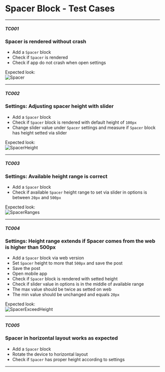 # Spacer Block - Test Cases

--------------------------------------------------------------------------------

##### TC001

### Spacer is rendered without crash

-   Add a `Spacer` block
-   Check if `Spacer` is rendered
-   Check if app do not crash when open settings

Expected look:  
![Spacer](../resources/spacer.png)

--------------------------------------------------------------------------------

##### TC002

### Settings: Adjusting spacer height with slider

-   Add a `Spacer` block
-   Check if `Spacer` block is rendered with default height of `100px`
-   Change slider value under `Spacer` settings and measure if `Spacer` block has height setted via slider

Expected look:  
![SpacerHeight](../resources/spacer-height.png)

--------------------------------------------------------------------------------

##### TC003

### Settings: Available height range is correct

-   Add a `Spacer` block
-   Check if available `Spacer` height range to set via slider in options is between `20px` and `500px`

Expected look:  
![SpacerRanges](../resources/spacer-max-height.png)

--------------------------------------------------------------------------------

##### TC004

### Settings: Height range extends if Spacer comes from the web is higher than 500px

-   Add a `Spacer` block via web version
-   Set `Spacer` height to more that `500px` and save the post
-   Save the post
-   Open mobile app
-   Check if `Spacer` block is rendered with setted height
-   Check if slider value in options is in the middle of available range
-   The max value should be twice as setted on web
-   The min value should be unchanged and equals `20px`

Expected look:  
![SpacerExceedHeight](../resources/spacer-exceed-height.png)

--------------------------------------------------------------------------------

##### TC005

### Spacer in horizontal layout works as expected

-   Add a `Spacer` block
-   Rotate the device to horizontal layout
-   Check if `Spacer` has proper height according to settings

--------------------------------------------------------------------------------
